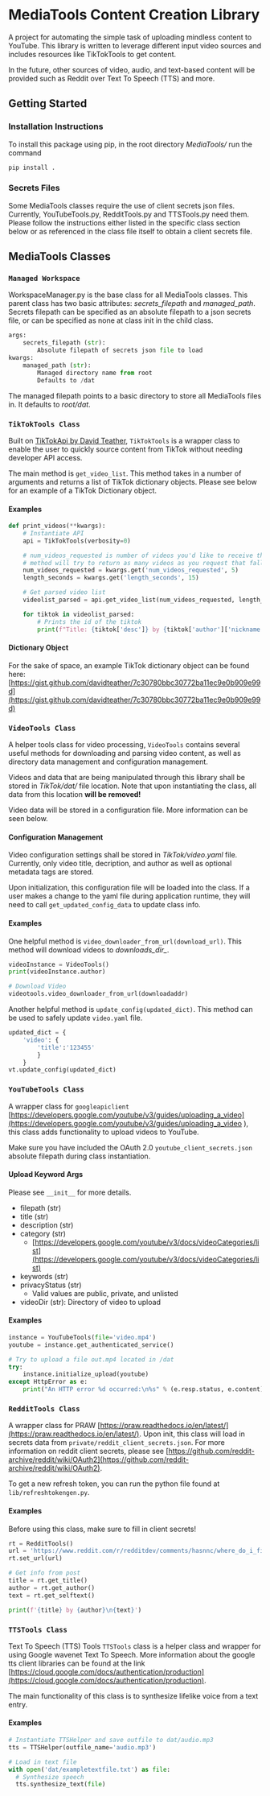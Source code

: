# MediaTools Content Creation Library
A project for automating the simple task of uploading mindless content to YouTube. This library is written to leverage different input video sources and includes resources like TikTokTools to get content. 

In the future, other sources of video, audio, and text-based content will be provided such as Reddit over Text To Speech (TTS) and more.

## Getting Started

### Installation Instructions
To install this package using pip, in the root directory *MediaTools/* run the command
```bash
pip install .
```

### Secrets Files
Some MediaTools classes require the use of client secrets json files. Currently, YouTubeTools.py, RedditTools.py and TTSTools.py need them. Please follow the instructions either listed in the specific class section below or as referenced in the class file itself to obtain a client secrets file.

## MediaTools Classes

### ```Managed Workspace```
WorkspaceManager.py is the base class for all MediaTools classes. This parent class has two basic attributes: *secrets_filepath* and *managed_path*. Secrets filepath can be specified as an absolute filepath to a json secrets file, or can be specified as none at class init in the child class.

```python
args:
    secrets_filepath (str):
        Absolute filepath of secrets json file to load
kwargs:
    managed_path (str):
        Managed directory name from root
        Defaults to /dat
```

The managed filepath points to a basic directory to store all MediaTools files in. It defaults to *root/dat*.

### ```TikTokTools Class```
Built on [TikTokApi by David Teather](https://github.com/davidteather/TikTok-Api), ```TikTokTools``` is a wrapper class to enable the user to quickly source content from TikTok without needing developer API access. 

The main method is ```get_video_list```. This method takes in a number of arguments and returns a list of TikTok dictionary objects. Please see below for an example of a TikTok Dictionary object.

#### Examples
```python
def print_videos(**kwargs):
    # Instantiate API
    api = TikTokTools(verbosity=0)

    # num_videos_requested is number of videos you'd like to receive that are shorter than length_seconds
    # method will try to return as many videos as you request that fall within these parameters
    num_videos_requested = kwargs.get('num_videos_requested', 5)
    length_seconds = kwargs.get('length_seconds', 15)

    # Get parsed video list
    videolist_parsed = api.get_video_list(num_videos_requested, length_seconds, buffer_len=5)

    for tiktok in videolist_parsed:
        # Prints the id of the tiktok
        print(f"Title: {tiktok['desc']} by {tiktok['author']['nickname']}\nLink: {tiktok['video']['playAddr']}\n\n")

```

#### Dictionary Object
For the sake of space, an example TikTok dictionary object can be found here: [https://gist.github.com/davidteather/7c30780bbc30772ba11ec9e0b909e99d](https://gist.github.com/davidteather/7c30780bbc30772ba11ec9e0b909e99d)

### ```VideoTools Class```
A helper tools class for video processing, ```VideoTools``` contains several useful methods for downloading and parsing video content, as well as directory data management and configuration management.

Videos and data that are being manipulated through this library shall be stored in *TikTok/dat/* file location. Note that upon instantiating the class, all data from this location **will be removed!**

Video data will be stored in a configuration file. More information can be seen below.

#### Configuration Management
Video configuration settings shall be stored in *TikTok/video.yaml* file. Currently, only video title, decription, and author as well as optional metadata tags are stored. 

Upon initialization, this configuration file will be loaded into the class. If a user makes a change to the yaml file during application runtime, they will need to call ```get_updated_config_data``` to update class info.

#### Examples
One helpful method is ```video_downloader_from_url(download_url)```. This method will download videos to *downloads_dir_*. 

```python
videoInstance = VideoTools()
print(videoInstance.author)

# Download Video
videotools.video_downloader_from_url(downloadaddr)
```

Another helpful method is ```update_config(updated_dict)```. This method can be used to safely update ```video.yaml``` file.

```python
updated_dict = {
    'video': {
        'title':'123455'
        }
    }
vt.update_config(updated_dict)
```

### ```YouTubeTools Class```
A wrapper class for ```googleapiclient``` [https://developers.google.com/youtube/v3/guides/uploading_a_video](https://developers.google.com/youtube/v3/guides/uploading_a_video
), this class adds functionality to upload videos to YouTube.

Make sure you have included the OAuth 2.0 ```youtube_client_secrets.json``` absolute filepath during class instantiation.

#### Upload Keyword Args
Please see ```__init__``` for more details.

- filepath (str)
- title (str)
- description (str)
- category (str)
  - [https://developers.google.com/youtube/v3/docs/videoCategories/list](https://developers.google.com/youtube/v3/docs/videoCategories/list)
- keywords (str)
- privacyStatus (str)
  - Valid values are public, private, and unlisted
- videoDir (str): Directory of video to upload

#### Examples

```python
instance = YouTubeTools(file='video.mp4')
youtube = instance.get_authenticated_service()

# Try to upload a file out.mp4 located in /dat
try:
    instance.initialize_upload(youtube)
except HttpError as e:
    print("An HTTP error %d occurred:\n%s" % (e.resp.status, e.content))
```

### ```RedditTools Class```
A wrapper class for PRAW [https://praw.readthedocs.io/en/latest/](https://praw.readthedocs.io/en/latest/). Upon init, this class will load in secrets data from ```private/reddit_client_secrets.json```. For more information on reddit client secrets, please see [https://github.com/reddit-archive/reddit/wiki/OAuth2](https://github.com/reddit-archive/reddit/wiki/OAuth2).

To get a new refresh token, you can run the python file found at ```lib/refreshtokengen.py```.

#### Examples
Before using this class, make sure to fill in client secrets!

```python
rt = RedditTools()
url = 'https://www.reddit.com/r/redditdev/comments/hasnnc/where_do_i_find_the_reddit_client_id_and_secret/'
rt.set_url(url)

# Get info from post
title = rt.get_title()
author = rt.get_author()
text = rt.get_selftext()

print(f'{title} by {author}\n{text}')
```

### ```TTSTools Class```
Text To Speech (TTS) Tools ```TTSTools``` class is a helper class and wrapper for using Google wavenet Text To Speech. More information about the google tts client libraries can be found at the link [https://cloud.google.com/docs/authentication/production](https://cloud.google.com/docs/authentication/production).

The main functionality of this class is to synthesize lifelike voice from a text entry.

#### Examples

```python
# Instantiate TTSHelper and save outfile to dat/audio.mp3
tts = TTSHelper(outfile_name='audio.mp3')

# Load in text file
with open('dat/exampletextfile.txt') as file:
  # Synthesize speech
  tts.synthesize_text(file)
```